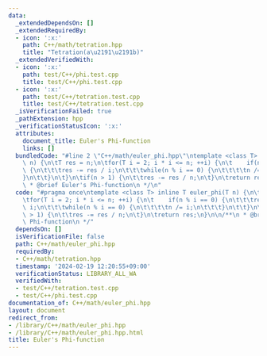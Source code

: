 ```yaml
---
data:
  _extendedDependsOn: []
  _extendedRequiredBy:
  - icon: ':x:'
    path: C++/math/tetration.hpp
    title: "Tetration(a\u2191\u2191b)"
  _extendedVerifiedWith:
  - icon: ':x:'
    path: test/C++/phi.test.cpp
    title: test/C++/phi.test.cpp
  - icon: ':x:'
    path: test/C++/tetration.test.cpp
    title: test/C++/tetration.test.cpp
  _isVerificationFailed: true
  _pathExtension: hpp
  _verificationStatusIcon: ':x:'
  attributes:
    document_title: Euler's Phi-function
    links: []
  bundledCode: "#line 2 \"C++/math/euler_phi.hpp\"\ntemplate <class T> inline T euler_phi(T\
    \ n) {\n\tT res = n;\n\tfor(T i = 2; i * i <= n; ++i) {\n\t    if(n % i == 0)\
    \ {\n\t\t\tres -= res / i;\n\t\t\twhile(n % i == 0) {\n\t\t\t\tn /= i;\n\t\t\t\
    }\n\t\t}\n\t}\n\tif(n > 1) {\n\t\tres -= res / n;\n\t}\n\treturn res;\n}\n\n/**\n\
    \ * @brief Euler's Phi-function\n */\n"
  code: "#pragma once\ntemplate <class T> inline T euler_phi(T n) {\n\tT res = n;\n\
    \tfor(T i = 2; i * i <= n; ++i) {\n\t    if(n % i == 0) {\n\t\t\tres -= res /\
    \ i;\n\t\t\twhile(n % i == 0) {\n\t\t\t\tn /= i;\n\t\t\t}\n\t\t}\n\t}\n\tif(n\
    \ > 1) {\n\t\tres -= res / n;\n\t}\n\treturn res;\n}\n\n/**\n * @brief Euler's\
    \ Phi-function\n */"
  dependsOn: []
  isVerificationFile: false
  path: C++/math/euler_phi.hpp
  requiredBy:
  - C++/math/tetration.hpp
  timestamp: '2024-02-19 12:20:55+09:00'
  verificationStatus: LIBRARY_ALL_WA
  verifiedWith:
  - test/C++/tetration.test.cpp
  - test/C++/phi.test.cpp
documentation_of: C++/math/euler_phi.hpp
layout: document
redirect_from:
- /library/C++/math/euler_phi.hpp
- /library/C++/math/euler_phi.hpp.html
title: Euler's Phi-function
---
```


